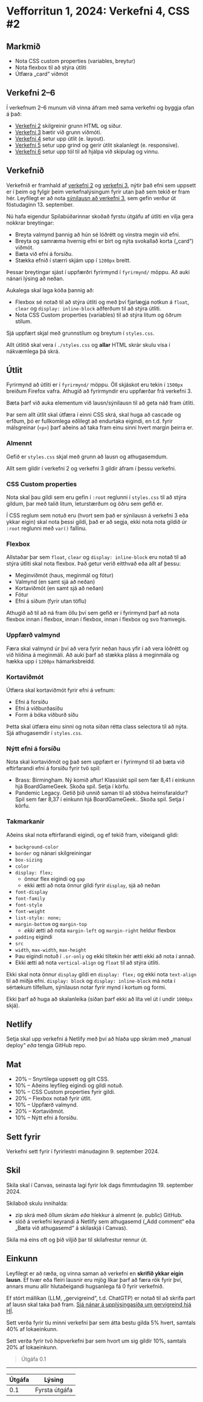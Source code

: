 # Vefforritun 1, 2024: Verkefni 4, CSS #2

## Markmið

- Nota CSS custom properties (variables, breytur)
- Nota flexbox til að stýra útliti
- Útfæra „card“ viðmót

## Verkefni 2–6

Í verkefnum 2–6 munum við vinna áfram með sama verkefni og byggja ofan á það:

- [Verkefni 2](https://github.com/vefforritun/vef1-2024-v2) skilgreinir grunn HTML og síður.
- [Verkefni 3](https://github.com/vefforritun/vef1-2024-v3) bætir við grunn viðmóti.
- [Verkefni 4](https://github.com/vefforritun/vef1-2024-v4) setur upp útlit (e. layout).
- [Verkefni 5](https://github.com/vefforritun/vef1-2024-v5) setur upp grind og gerir útlit skalanlegt (e. responsive).
- [Verkefni 6](https://github.com/vefforritun/vef1-2024-v6) setur upp tól til að hjálpa við skipulag og vinnu.

## Verkefnið

Verkefnið er framhald af [verkefni 2](https://github.com/vefforritun/vef1-2024-v2) og [verkefni 3](https://github.com/vefforritun/vef1-2024-v23), nýtir það efni sem uppsett er í þeim og fylgir þeim verkefnalýsingum fyrir utan það sem tekið er fram hér. Leyfilegt er að nota [sýnilausn að verkefni 3](https://github.com/vefforritun/vef1-2024-v3-synilausn), sem gefin verður út föstudaginn 13. september.

Nú hafa eigendur Spilabúðarinnar skoðað fyrstu útgáfu af útliti en vilja gera nokkrar breytingar:

- Breyta valmynd þannig að hún sé lóðrétt og vinstra megin við efni.
- Breyta og samræma hvernig efni er birt og nýta svokallað korta („card“) viðmót.
- Bæta við efni á forsíðu.
- Stækka efnið í stærri skjám upp í `1200px` breitt.

Þessar breytingar sjást í uppfærðri fyrirmynd í `fyrirmynd/` möppu. Að auki nánari lýsing að neðan.

Aukalega skal laga kóða þannig að:

- Flexbox sé notað til að stýra útliti og með því fjarlægja notkun á `float`, `clear` og `display: inline-block` aðferðum til að stýra útliti.
- Nota CSS Custom properties (variables) til að stýra litum og öðrum stílum.

Sjá uppfært skjal með grunnstílum og breytum í `styles.css`.

Allt útlitið skal vera í `./styles.css` og **allar** HTML skrár skulu vísa í nákvæmlega þá skrá.

## Útlit

Fyrirmynd að útliti er í `fyrirmynd/` möppu. Öll skjáskot eru tekin í `1500px` breiðum Firefox vafra. Athugið að fyrirmyndir eru uppfærðar frá verkefni 3.

Bæta þarf við auka elementum við lausn/sýnilausn til að geta náð fram útliti.

Þar sem allt útlit skal útfæra í einni CSS skrá, skal huga að cascade og erfðum, þó er fullkomlega eðlilegt að endurtaka eigindi, en t.d. fyrir málsgreinar (`<p>`) þarf aðeins að taka fram einu sinni hvert margin þeirra er.

### Almennt

Gefið er `styles.css` skjal með grunn að lausn og athugasemdum.

Allt sem gildir í verkefni 2 og verkefni 3 gildir áfram í þessu verkefni.

### CSS Custom properties

Nota skal þau gildi sem eru gefin í `:root` reglunni í `styles.css` til að stýra gildum, þar með talið litum, leturstærðum og öðru sem gefið er.

Í CSS reglum sem notuð eru (hvort sem það er sýnilausn á verkefni 3 eða ykkar eigin) skal nota þessi gildi, það er að segja, ekki nota nota gildið úr `:root` reglunni með `var()` fallinu.

### Flexbox

Allstaðar þar sem `float`, `clear` og `display: inline-block` eru notað til að stýra útliti skal nota flexbox. Það getur verið eitthvað eða allt af þessu:

- Meginviðmót (haus, meginmál og fótur)
- Valmynd (en samt sjá að neðan)
- Kortaviðmót (en samt sjá að neðan)
- Fótur
- Efni á síðum (fyrir utan töflu)

Athugið að til að ná fram öllu því sem gefið er í fyrirmynd þarf að nota flexbox innan í flexbox, innan í flexbox, innan í flexbox og svo framvegis.

### Uppfærð valmynd

Færa skal valmynd úr því að vera fyrir neðan haus yfir í að vera lóðrétt og við hliðina á meginmáli. Að auki þarf að stækka pláss á meginmála og hækka upp í `1200px` hámarksbreidd.

### Kortaviðmót

Útfæra skal kortaviðmót fyrir efni á vefnum:

- Efni á forsíðu
- Efni á viðburðasíðu
- Form á bóka viðburð síðu

Þetta skal útfæra einu sinni og nota síðan rétta class selectora til að nýta. Sjá athugasemdir í `styles.css`.

### Nýtt efni á forsíðu

Nota skal kortaviðmót og það sem uppfært er í fyrirmynd til að bæta við eftirfarandi efni á forsíðu fyrir tvö spil:

- Brass: Birmingham. Ný komið aftur! Klassískt spil sem fær 8,41 í einkunn hjá BoardGameGeek. Skoða spil. Setja í körfu.
- Pandemic Legacy. Getið þið unnið saman til að stöðva heimsfaraldur? Spil sem fær 8,37 í einkunn hjá BoardGameGeek.. Skoða spil. Setja í körfu.

### Takmarkanir

Aðeins skal nota eftirfarandi eigindi, og ef tekið fram, viðeigandi gildi:

- `background-color`
- `border` og nánari skilgreiningar
- `box-sizing`
- `color`
- `display: flex;`
  - önnur flex eigindi og `gap`
  - ekki ætti að nota önnur gildi fyrir `display`, sjá að neðan
- `font-display`
- `font-family`
- `font-style`
- `font-weight`
- `list-style: none;`
- `margin-bottom` og `margin-top`
  - _ekki_ ætti að nota `margin-left` og `margin-right` heldur flexbox
- `padding` eigindi
- `src`
- `width`, `max-width`, `max-height`
- Þau eigindi notuð í `.sr-only` og ekki tiltekin hér ætti ekki að nota í annað.
- Ekki ætti að nota `vertical-align` og `float` til að stýra útliti.

Ekki skal nota önnur `display` gildi en `display: flex;` og ekki nota `text-align` til að miðja efni. `display: block` og `display: inline-block` má nota í sértækum tilfellum, sýnilausn notar fyrir mynd í kortum og formi.

Ekki þarf að huga að skalanleika (síðan þarf ekki að líta vel út í undir `1000px` skjá).

## Netlify

Setja skal upp verkefni á Netlify með því að hlaða upp skrám með „manual deploy“ _eða_ tengja GitHub repo.

## Mat

- 20% – Snyrtilega uppsett og gilt CSS.
- 10% – Aðeins leyfileg eigindi og gildi notuð.
- 10% – CSS Custom properties fyrir gildi.
- 20% – Flexbox notað fyrir útlit.
- 10% – Uppfærð valmynd.
- 20% – Kortaviðmót.
- 10% – Nýtt efni á forsíðu.

## Sett fyrir

Verkefni sett fyrir í fyrirlestri mánudaginn 9. september 2024.

## Skil

Skila skal í Canvas, seinasta lagi fyrir lok dags fimmtudaginn 19. september 2024.

Skilaboð skulu innihalda:

- zip skrá með öllum skrám _eða_ hlekkur á almennt (e. public) GitHub.
- slóð á verkefni keyrandi á Netlify sem athugasemd („Add comment“ eða „Bæta við athugasemd“ á skilaskjá í Canvas).

Skila má eins oft og þið viljið þar til skilafrestur rennur út.

## Einkunn

Leyfilegt er að ræða, og vinna saman að verkefni en **skrifið ykkar eigin lausn**. Ef tvær eða fleiri lausnir eru mjög líkar þarf að færa rök fyrir því, annars munu allir hlutaðeigandi hugsanlega fá 0 fyrir verkefnið.

Ef stórt mállíkan (LLM, „gervigreind“, t.d. ChatGTP) er notað til að skrifa part af lausn skal taka það fram. [Sjá nánar á upplýsingasíða um gervigreind hjá HÍ](https://gervigreind.hi.is/).

Sett verða fyrir tíu minni verkefni þar sem átta bestu gilda 5% hvert, samtals 40% af lokaeinkunn.

Sett verða fyrir tvö hópverkefni þar sem hvort um sig gildir 10%, samtals 20% af lokaeinkunn.

> Útgáfa 0.1

---

| Útgáfa | Lýsing        |
| ------ | ------------- |
| 0.1    | Fyrsta útgáfa |
